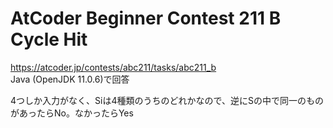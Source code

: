 # AtCoder Beginner Contest 211 B Cycle Hit  
https://atcoder.jp/contests/abc211/tasks/abc211_b  
Java (OpenJDK 11.0.6)で回答  

4つしか入力がなく、Siは4種類のうちのどれかなので、逆にSの中で同一のものがあったらNo。なかったらYes
